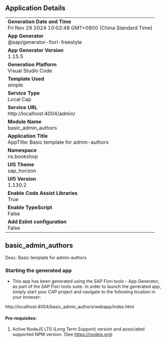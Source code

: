 ## Application Details
|               |
| ------------- |
|**Generation Date and Time**<br>Fri Nov 29 2024 10:02:48 GMT+0800 (China Standard Time)|
|**App Generator**<br>@sap/generator-fiori-freestyle|
|**App Generator Version**<br>1.15.5|
|**Generation Platform**<br>Visual Studio Code|
|**Template Used**<br>simple|
|**Service Type**<br>Local Cap|
|**Service URL**<br>http://localhost:4004/admin/|
|**Module Name**<br>basic_admin_authors|
|**Application Title**<br>AppTitle: Basic template for admin-authors|
|**Namespace**<br>ns.bookshop|
|**UI5 Theme**<br>sap_horizon|
|**UI5 Version**<br>1.130.2|
|**Enable Code Assist Libraries**<br>True|
|**Enable TypeScript**<br>False|
|**Add Eslint configuration**<br>False|

## basic_admin_authors

Desc: Basic template for admin-authors

### Starting the generated app

-   This app has been generated using the SAP Fiori tools - App Generator, as part of the SAP Fiori tools suite.  In order to launch the generated app, simply start your CAP project and navigate to the following location in your browser:

http://localhost:4004/basic_admin_authors/webapp/index.html

#### Pre-requisites:

1. Active NodeJS LTS (Long Term Support) version and associated supported NPM version.  (See https://nodejs.org)



